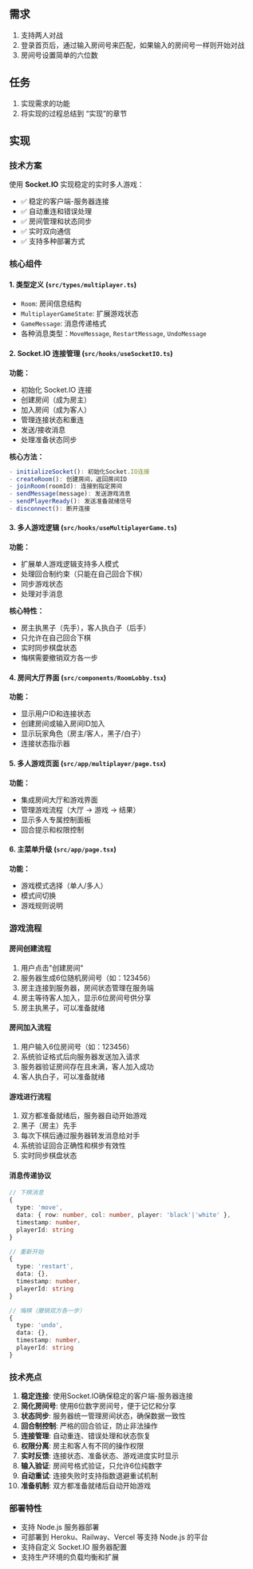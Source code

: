 ## 需求
1. 支持两人对战
2. 登录首页后，通过输入房间号来匹配，如果输入的房间号一样则开始对战
3. 房间号设置简单的六位数


## 任务
1. 实现需求的功能
2. 将实现的过程总结到 “实现”的章节

## 实现

### 技术方案
使用 **Socket.IO** 实现稳定的实时多人游戏：
- ✅ 稳定的客户端-服务器连接
- ✅ 自动重连和错误处理
- ✅ 房间管理和状态同步
- ✅ 实时双向通信
- ✅ 支持多种部署方式

### 核心组件

#### 1. 类型定义 (`src/types/multiplayer.ts`)
- `Room`: 房间信息结构
- `MultiplayerGameState`: 扩展游戏状态
- `GameMessage`: 消息传递格式
- 各种消息类型：`MoveMessage`, `RestartMessage`, `UndoMessage`

#### 2. Socket.IO 连接管理 (`src/hooks/useSocketIO.ts`)
**功能：**
- 初始化 Socket.IO 连接
- 创建房间（成为房主）
- 加入房间（成为客人）
- 管理连接状态和重连
- 发送/接收消息
- 处理准备状态同步

**核心方法：**
```typescript
- initializeSocket(): 初始化Socket.IO连接
- createRoom(): 创建房间，返回房间ID
- joinRoom(roomId): 连接到指定房间
- sendMessage(message): 发送游戏消息
- sendPlayerReady(): 发送准备就绪信号
- disconnect(): 断开连接
```

#### 3. 多人游戏逻辑 (`src/hooks/useMultiplayerGame.ts`)
**功能：**
- 扩展单人游戏逻辑支持多人模式
- 处理回合制约束（只能在自己回合下棋）
- 同步游戏状态
- 处理对手消息

**核心特性：**
- 房主执黑子（先手），客人执白子（后手）
- 只允许在自己回合下棋
- 实时同步棋盘状态
- 悔棋需要撤销双方各一步

#### 4. 房间大厅界面 (`src/components/RoomLobby.tsx`)
**功能：**
- 显示用户ID和连接状态
- 创建房间或输入房间ID加入
- 显示玩家角色（房主/客人，黑子/白子）
- 连接状态指示器

#### 5. 多人游戏页面 (`src/app/multiplayer/page.tsx`)
**功能：**
- 集成房间大厅和游戏界面
- 管理游戏流程（大厅 → 游戏 → 结果）
- 显示多人专属控制面板
- 回合提示和权限控制

#### 6. 主菜单升级 (`src/app/page.tsx`)
**功能：**
- 游戏模式选择（单人/多人）
- 模式间切换
- 游戏规则说明

### 游戏流程

#### 房间创建流程
1. 用户点击"创建房间" 
2. 服务器生成6位随机房间号（如：123456）
3. 房主连接到服务器，房间状态管理在服务端
4. 房主等待客人加入，显示6位房间号供分享
5. 房主执黑子，可以准备就绪

#### 房间加入流程  
1. 用户输入6位房间号（如：123456）
2. 系统验证格式后向服务器发送加入请求
3. 服务器验证房间存在且未满，客人加入成功
4. 客人执白子，可以准备就绪

#### 游戏进行流程
1. 双方都准备就绪后，服务器自动开始游戏
2. 黑子（房主）先手
3. 每次下棋后通过服务器转发消息给对手
4. 系统验证回合正确性和棋步有效性
5. 实时同步棋盘状态

#### 消息传递协议
```typescript
// 下棋消息
{
  type: 'move',
  data: { row: number, col: number, player: 'black'|'white' },
  timestamp: number,
  playerId: string
}

// 重新开始
{
  type: 'restart',
  data: {},
  timestamp: number,
  playerId: string  
}

// 悔棋（撤销双方各一步）
{
  type: 'undo', 
  data: {},
  timestamp: number,
  playerId: string
}
```

### 技术亮点

1. **稳定连接**: 使用Socket.IO确保稳定的客户端-服务器连接
2. **简化房间号**: 使用6位数字房间号，便于记忆和分享
3. **状态同步**: 服务器统一管理房间状态，确保数据一致性
4. **回合制控制**: 严格的回合验证，防止非法操作
5. **连接管理**: 自动重连、错误处理和状态恢复
6. **权限分离**: 房主和客人有不同的操作权限
7. **实时反馈**: 连接状态、准备状态、游戏进度实时显示
8. **输入验证**: 房间号格式验证，只允许6位纯数字
9. **自动重试**: 连接失败时支持指数退避重试机制
10. **准备机制**: 双方都准备就绪后自动开始游戏

### 部署特性
- 支持 Node.js 服务器部署
- 可部署到 Heroku、Railway、Vercel 等支持 Node.js 的平台
- 支持自定义 Socket.IO 服务器配置
- 支持生产环境的负载均衡和扩展
